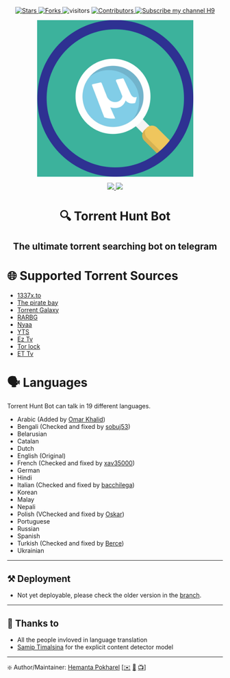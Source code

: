 <p align="center">
<a href="https://github.com/hemantapkh/torrenthunt/stargazers">
<img src="https://img.shields.io/github/stars/hemantapkh/torrenthunt" alt="Stars">
</a>
<a href="https://github.com/hemantapkh/torrenthunt/fork">
<img src="https://img.shields.io/github/forks/hemantapkh/torrenthunt.svg" alt="Forks"/>
</a>
<img src="https://visitor-badge.laobi.icu/badge?page_id=hemantapkh.torrenthunt" alt="visitors" />
<a href="https://github.com/hemantapkh/torrenthunt/graphs/contributors">
<img src="https://img.shields.io/github/contributors/hemantapkh/torrenthunt.svg" alt="Contributors" />
<a href="https://www.youtube.com/c/H9TechYouTube?sub_confirmation=1">
<img src="https://img.shields.io/badge/YouTube-H9-red" alt="Subscribe my channel H9"/>
</a>
</a>
</p>

<p align="center">
<img src="images/TorrentHunt.jpg" align="center" height=365 alt="Torrent Hunt Bot" />
</p>

<p align="center">
<a href="https://t.me/torrenthuntbot?start=githubReadme">
<img src='https://img.shields.io/endpoint?logo=telegram&style=for-the-badge&url=https%3A%2F%2Fhemantapokharel.com.np%2Fshields%2FTorrentHunt%2F'>
</a>
<a href="https://t.me/h9youtube">
<img src='https://img.shields.io/endpoint?logo=telegram&style=for-the-badge&url=https%3A%2F%2Fhemantapokharel.com.np%2Fshields%2Fh9youtube%2F'>
</a>
</P>
<h1 align='center'>🔍 Torrent Hunt Bot</h1>

<h2 align="center">
The ultimate torrent searching bot on telegram
</h2>


# 🌐 Supported Torrent Sources

- [1337x.to](https://1337x.to/)
- [The pirate bay](https://thehiddenbay.com/)
- [Torrent Galaxy](https://torrentgalaxy.to/)
- [RARBG](https://rargb.to/)
- [Nyaa](https://nyaa.si/)
- [YTS](https://yts.mx/)
- [Ez Tv](https://eztv.re/)
- [Tor lock](https://www.torlock.com/)
- [ET Tv](https://www.ettvcentral.com/)


# 🗣️ Languages

Torrent Hunt Bot can talk in 19 different languages.

- Arabic (Added by [Omar Khalid](https://github.com/omvrkhvlid))
- Bengali (Checked and fixed by [sobuj53](https://github.com/sobuj53)) 
- Belarusian
- Catalan
- Dutch
- English (Original)
- French (Checked and fixed by [xav35000](https://github.com/xav35000))
- German
- Hindi
- Italian (Checked and fixed by [bacchilega](https://github.com/bacchilega)) 
- Korean
- Malay
- Nepali
- Polish (VChecked and fixed by [Oskar](https://discordapp.com/users/171642532818714624))
- Portuguese
- Russian
- Spanish
- Turkish (Checked and fixed by [Berce](https://github.com/must4f))
- Ukrainian

---

## ⚒️ Deployment

* Not yet deployable, please check the older version in the [branch](https://github.com/hemantapkh/TorrentHunt/tree/pyTelegramBotApi).

---

## 💚 Thanks to

* All the people invloved in language translation
* [Samip Timalsina](https://samiptimalsena.com.np/) for the explicit content detector model

-----

❇️ Author/Maintainer: [Hemanta Pokharel](https://github.com/hemantapkh/) [[✉️](mailto:hemantapkh@yahoo.com) [💬](https://t.me/hemantapkh) [📺](https://youtube.com/h9youtube)]
